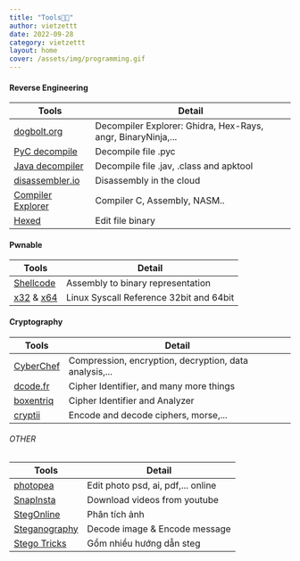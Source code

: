 ```yaml
---
title: "Tools🏳️‍🌈"
author: vietzettt
date: 2022-09-28
category: vietzettt
layout: home
cover: /assets/img/programming.gif
---
```


#### Reverse Engineering

Tools | Detail |
--- | --- |
[dogbolt.org](https://dogbolt.org/)|Decompiler Explorer: Ghidra, Hex-Rays, angr, BinaryNinja,...|
[PyC decompile](https://www.toolnb.com/tools-lang-en/pyc.html) | Decompile file .pyc |
[Java decompiler](http://www.javadecompilers.com/) | Decompile file .jav, .class and apktool  |
[disassembler.io](https://onlinedisassembler.com/odaweb/) |Disassembly in the cloud|
[Compiler Explorer](https://godbolt.org/) |Compiler C, Assembly, NASM..|
[Hexed](https://hexed.it/?hl=en)| Edit file binary |

#### Pwnable

Tools | Detail |
--- | --- |
[Shellcode](https://defuse.ca/online-x86-assembler.htm) | Assembly to binary representation |
[x32](https://syscalls32.paolostivanin.com/) & [x64](https://syscalls64.paolostivanin.com/) | Linux Syscall Reference 32bit and 64bit |

#### Cryptography

Tools | Detail |
--- | --- |
[CyberChef](https://gchq.github.io/CyberChef/)| Compression, encryption, decryption, data analysis,...|
[dcode.fr](https://www.dcode.fr/cipher-identifier) | Cipher Identifier, and many more things |
[boxentriq](https://www.boxentriq.com/code-breaking/cipher-identifier)| Cipher Identifier and Analyzer |
[cryptii](https://cryptii.com/) | Encode and decode ciphers, morse,...|

###### OTHER

Tools | Detail |
--- | --- |
[photopea](https://www.photopea.com/) | Edit photo psd, ai, pdf,... online |
[SnapInsta](https://snapinsta.io/vi1) |Download videos from youtube|
[StegOnline](https://stegonline.georgeom.net/upload)| Phân tích ảnh |
[Steganography](https://stylesuxx.github.io/steganography/)| Decode image & Encode message |
[Stego Tricks](https://book.hacktricks.xyz/crypto-and-stego/stego-tricks)| Gồm nhiều hướng dẫn steg |
